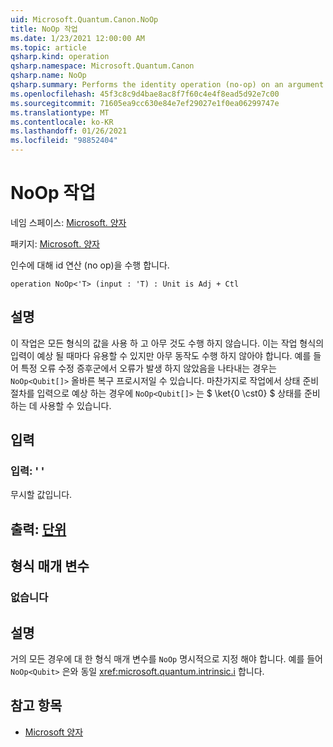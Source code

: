 ```yaml
---
uid: Microsoft.Quantum.Canon.NoOp
title: NoOp 작업
ms.date: 1/23/2021 12:00:00 AM
ms.topic: article
qsharp.kind: operation
qsharp.namespace: Microsoft.Quantum.Canon
qsharp.name: NoOp
qsharp.summary: Performs the identity operation (no-op) on an argument.
ms.openlocfilehash: 45f3c8c9d4bae8ac8f7f60c4e4f8ead5d92e7c00
ms.sourcegitcommit: 71605ea9cc630e84e7ef29027e1f0ea06299747e
ms.translationtype: MT
ms.contentlocale: ko-KR
ms.lasthandoff: 01/26/2021
ms.locfileid: "98852404"
---
```

# <a name="noop-operation"></a>NoOp 작업

네임 스페이스: [Microsoft. 양자](xref:Microsoft.Quantum.Canon)

패키지: [Microsoft. 양자](https://nuget.org/packages/Microsoft.Quantum.QSharp.Core)


인수에 대해 id 연산 (no op)을 수행 합니다.

```qsharp
operation NoOp<'T> (input : 'T) : Unit is Adj + Ctl
```


## <a name="description"></a>설명

이 작업은 모든 형식의 값을 사용 하 고 아무 것도 수행 하지 않습니다.
이는 작업 형식의 입력이 예상 될 때마다 유용할 수 있지만 아무 동작도 수행 하지 않아야 합니다.
예를 들어 특정 오류 수정 증후군에서 오류가 발생 하지 않았음을 나타내는 경우는 `NoOp<Qubit[]>` 올바른 복구 프로시저일 수 있습니다.
마찬가지로 작업에서 상태 준비 절차를 입력으로 예상 하는 경우에 `NoOp<Qubit[]>` 는 $ \ket{0 \cst0} $ 상태를 준비 하는 데 사용할 수 있습니다.

## <a name="input"></a>입력

### <a name="input--t"></a>입력: ' '

무시할 값입니다.



## <a name="output--unit"></a>출력: [단위](xref:microsoft.quantum.lang-ref.unit)



## <a name="type-parameters"></a>형식 매개 변수

### <a name="t"></a>없습니다



## <a name="remarks"></a>설명

거의 모든 경우에 대 한 형식 매개 변수를 `NoOp` 명시적으로 지정 해야 합니다. 예를 들어 `NoOp<Qubit>` 은와 동일 <xref:microsoft.quantum.intrinsic.i> 합니다.

## <a name="see-also"></a>참고 항목

- [Microsoft 양자](xref:Microsoft.Quantum.Intrinsic.I)